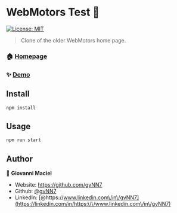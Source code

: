 # WebMotors Test 👋
[![License: MIT](https://img.shields.io/badge/License-MIT-yellow.svg)](#)

> Clone of the older WebMotors home page.

### 🏠 [Homepage](https://github.com/gvNN7/WebMotorsTest/)

### ✨ [Demo](https://angry-goodall-f1c3b8.netlify.app/)

## Install

```sh
npm install
```

## Usage

```sh
npm run start
```

## Author

👤 **Giovanni Maciel**

* Website: https://github.com/gvNN7
* Github: [@gvNN7](https://github.com/gvNN7)
* LinkedIn: [@https:\/\/www.linkedin.com\/in\/gvNN7](https://linkedin.com/in/https:\/\/www.linkedin.com\/in\/gvNN7)
